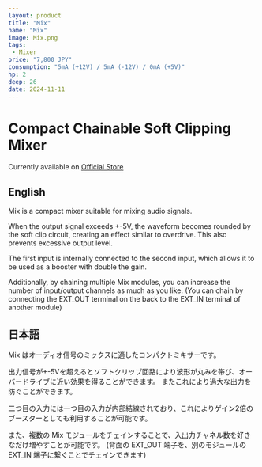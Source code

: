 ```yaml
---
layout: product
title: "Mix"
name: "Mix"
image: Mix.png
tags:
 - Mixer
price: "7,800 JPY"
consumption: "5mA (+12V) / 5mA (-12V) / 0mA (+5V)"
hp: 2
deep: 26
date: 2024-11-11
---
```


# Compact Chainable Soft Clipping Mixer

Currently available on [Official Store](https://centrevillage.stores.jp/items/673151c0ae8e9e05e3e0ae2f)

##  English

Mix is a compact mixer suitable for mixing audio signals.

When the output signal exceeds +-5V, the waveform becomes rounded by the soft clip circuit, creating an effect similar to overdrive.
This also prevents excessive output level.

The first input is internally connected to the second input, which allows it to be used as a booster with double the gain.

Additionally, by chaining multiple Mix modules, you can increase the number of input/output channels as much as you like.
(You can chain by connecting the EXT_OUT terminal on the back to the EXT_IN terminal of another module)


## 日本語


Mix はオーディオ信号のミックスに適したコンパクトミキサーです。

出力信号が+-5Vを超えるとソフトクリップ回路により波形が丸みを帯び、オーバードライブに近い効果を得ることができます。
またこれにより過大な出力を防ぐことができます。

二つ目の入力には一つ目の入力が内部結線されており、これによりゲイン2倍のブースターとしても利用することが可能です。

また、複数の Mix モジュールをチェインすることで、入出力チャネル数を好きなだけ増やすことが可能です。
(背面の EXT_OUT 端子を、別のモジュールの EXT_IN 端子に繋ぐことでチェインできます)


